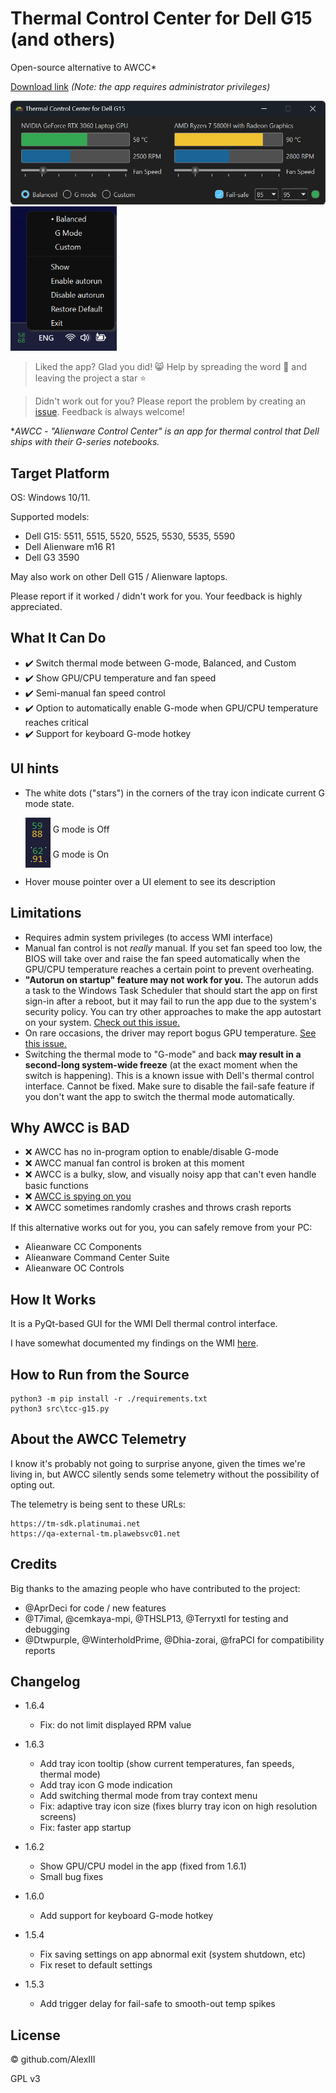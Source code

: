 # Thermal Control Center for Dell G15 (and others)

Open-source alternative to AWCC*

[Download link](https://github.com/AlexIII/tcc-g15/releases) *(Note: the app requires administrator privileges)*

<img src="./screen-1.png" alt="Screenshot 1" width="600" />

<img src="./screen-2.png" alt="Screenshot 2" width="170" />

<br/>

> Liked the app? Glad you did! 😸 Help by spreading the word 🚀 and leaving the project a star ⭐

> Didn't work out for you? Please report the problem by creating an [issue](https://github.com/AlexIII/tcc-g15/issues). Feedback is always welcome!

**AWCC - "Alienware Control Center" is an app for thermal control that Dell ships with their G-series notebooks.*

## Target Platform

OS: Windows 10/11.

Supported models:
- Dell G15: 5511, 5515, 5520, 5525, 5530, 5535, 5590
- Dell Alienware m16 R1
- Dell G3 3590

May also work on other Dell G15 / Alienware laptops.

Please report if it worked / didn't work for you. Your feedback is highly appreciated.

## What It Can Do

- ✔️ Switch thermal mode between G-mode, Balanced, and Custom
- ✔️ Show GPU/CPU temperature and fan speed
- ✔️ Semi-manual fan speed control
- ✔️ Option to automatically enable G-mode when GPU/CPU temperature reaches critical
- ✔️ Support for keyboard G-mode hotkey

## UI hints

- The white dots ("stars") in the corners of the tray icon indicate current G mode state.

    <img src="./g_off.png" alt="g_off" width="40" align="center" />
    G mode is Off
    <br>
    <img src="./g_on.png" alt="g_on" width="40" align="center" />
    G mode is On

- Hover mouse pointer over a UI element to see its description

## Limitations

- Requires admin system privileges (to access WMI interface)
- Manual fan control is not *really* manual. If you set fan speed too low, the BIOS will take over and raise the fan speed automatically when the GPU/CPU temperature reaches a certain point to prevent overheating.
- **"Autorun on startup" feature may not work for you.** The autorun adds a task to the Windows Task Scheduler that should start the app on first sign-in after a reboot, but it may fail to run the app due to the system's security policy. You can try other approaches to make the app autostart on your system. [Check out this issue.](https://github.com/AlexIII/tcc-g15/issues/7)
- On rare occasions, the driver may report bogus GPU temperature. [See this issue.](https://github.com/AlexIII/tcc-g15/issues/9)
- Switching the thermal mode to "G-mode" and back **may result in a second-long system-wide freeze** (at the exact moment when the switch is happening). This is a known issue with Dell's thermal control interface. Cannot be fixed. Make sure to disable the fail-safe feature if you don't want the app to switch the thermal mode automatically.

## Why AWCC is BAD

- ❌ AWCC has no in-program option to enable/disable G-mode
- ❌ AWCC manual fan control is broken at this moment
- ❌ AWCC is a bulky, slow, and visually noisy app that can't even handle basic functions
- ❌ [AWCC is spying on you](#about-the-awcc-telemetry)
- ❌ AWCC sometimes randomly crashes and throws crash reports

If this alternative works out for you, you can safely remove from your PC:

- Alieanware CC Components
- Alieanware Command Center Suite
- Alieanware OC Controls

## How It Works

It is a PyQt-based GUI for the WMI Dell thermal control interface.

I have somewhat documented my findings on the WMI [here](WMI-AWCC-doc.md).

## How to Run from the Source

```
python3 -m pip install -r ./requirements.txt
python3 src\tcc-g15.py
```

## About the AWCC Telemetry

I know it's probably not going to surprise anyone, given the times we're living in, 
but AWCC silently sends some telemetry without the possibility of opting out.

The telemetry is being sent to these URLs:

```
https://tm-sdk.platinumai.net
https://qa-external-tm.plawebsvc01.net
```

## Credits

Big thanks to the amazing people who have contributed to the project:
- @AprDeci for code / new features
- @T7imal, @cemkaya-mpi, @THSLP13, @Terryxtl for testing and debugging
- @Dtwpurple, @WinterholdPrime, @Dhia-zorai, @fraPCI for compatibility reports

## Changelog

- 1.6.4
  - Fix: do not limit displayed RPM value

- 1.6.3
  - Add tray icon tooltip (show current temperatures, fan speeds, thermal mode)
  - Add tray icon G mode indication
  - Add switching thermal mode from tray context menu
  - Fix: adaptive tray icon size (fixes blurry tray icon on high resolution screens)
  - Fix: faster app startup

- 1.6.2
    - Show GPU/CPU model in the app (fixed from 1.6.1)
    - Small bug fixes

- 1.6.0
  - Add support for keyboard G-mode hotkey

- 1.5.4
  - Fix saving settings on app abnormal exit (system shutdown, etc)
  - Fix reset to default settings

- 1.5.3
  - Add trigger delay for fail-safe to smooth-out temp spikes

## License

© github.com/AlexIII

GPL v3
